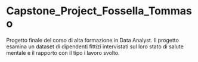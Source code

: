 # Capstone_Project_Fossella_Tommaso
Progetto finale del corso di alta formazione in Data Analyst. Il progetto esamina un dataset di dipendenti fittizi intervistati sul loro stato di salute mentale e il rapporto con il tipo  i lavoro svolto. 
